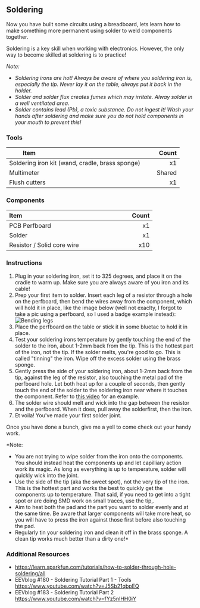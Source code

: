 ## Soldering
Now you have built some circuits using a breadboard, lets learn how to make something more permanent using solder to weld components together.

Soldering is a key skill when working with electronics. However, the only way to become skilled at soldering is to practice!

*Note:*

+ *Soldering irons are hot! Always be aware of where you soldering iron is, especially the tip. Never lay it on the table, always put it back in the holder.*
+ *Solder and solder flux creates fumes which may irritate. Alway solder in a well ventilated area.*
+ *Solder contains lead (Pb), a toxic substance. Do not ingest it! Wash your hands after soldering and make sure you do not hold components in your mouth to prevent this!*

### Tools

| Item &nbsp; &nbsp; &nbsp; &nbsp; &nbsp; &nbsp; &nbsp; &nbsp; &nbsp; &nbsp; &nbsp; &nbsp; &nbsp; &nbsp; &nbsp;&nbsp; &nbsp; &nbsp; &nbsp; &nbsp; &nbsp; &nbsp; &nbsp; &nbsp; &nbsp; &nbsp; &nbsp; &nbsp; &nbsp; | &nbsp; &nbsp; &nbsp; &nbsp; Count |
| --------------------------------- |-------:|
| Soldering iron kit (wand, cradle, brass sponge) |     x1 |
| Multimeter                        | Shared |
| Flush cutters                     |     x1 |

### Components

| Item &nbsp; &nbsp; &nbsp; &nbsp; &nbsp; &nbsp; &nbsp; &nbsp; &nbsp; &nbsp; &nbsp; &nbsp; &nbsp; &nbsp; &nbsp;&nbsp; &nbsp; &nbsp; &nbsp; &nbsp; &nbsp; &nbsp; &nbsp; &nbsp; &nbsp; &nbsp; &nbsp; &nbsp; &nbsp; | &nbsp; &nbsp; &nbsp; &nbsp; Count |
| --------------------------------- |-------:|
| PCB Perfboard                     |     x1 |
| Solder                            |     x1 |
| Resistor / Solid core wire        |    x10 |

### Instructions
1. Plug in your soldering iron, set it to 325 degrees, and place it on the cradle to warm up. Make sure you are always aware of you iron and its cable!
2. Prep your first item to solder. Insert each leg of a resistor through a hole on the perfboard, then bend the wires away from the component, which will hold it in place, like the image below (well not exaclty, I forgot to take a pic using a perfboard, so I used a badge example instead):
![Bending legs](https://raw.githubusercontent.com/kiwicon-badge/badge/master/lab-04/images/first_component.png)
3. Place the perfboard on the table or stick it in some bluetac to hold it in place.
4. Test your soldering irons temperature by gently touching the end of the solder to the iron, about 1-2mm back from the tip. This is the hottest part of the iron, not the tip. If the solder melts, you're good to go. This is called "tinning" the iron. Wipe off the excess solder using the brass sponge.
5. Gently press the side of your soldering iron, about 1-2mm back from the tip, against the leg of the resistor, also touching the metal pad of the perfboard hole. Let both heat up for a couple of seconds, then gently touch the end of the solder to the soldering iron near where it touches the component. Refer to [this video](https://raw.githubusercontent.com/kiwicon-badge/badge/master/lab-04/images/soldering.mov) for an example.
6. The solder wire should melt and wick into the gap between the resistor and the perfboard. When it does, pull away the solderfirst, then the iron.
7. Et voila! You've made your first solder joint.

Once you have done a bunch, give me a yell to come check out your handy work.

*Note:
+ You are not trying to wipe solder from the iron onto the components. You should instead heat the components up and let capilliary action work its magic. As long as everything is up to temperature, solder will quickly wick into the joint.
+ Use the side of the tip (aka the sweet spot), not the very tip of the iron. This is the hottest part and works the best to quickly get the components up to temperature. That said, if you need to get into a tight spot or are doing SMD work on small traces, use the tip,.
+ Aim to heat both the pad and the part you want to solder evenly and at the same time. Be aware that larger components will take more heat, so you will have to press the iron against those first before also touching the pad.
+ Regularly tin your soldering iron and clean it off in the brass sponge. A clean tip works much better than a dirty one!*

### Additional Resources
+ https://learn.sparkfun.com/tutorials/how-to-solder-through-hole-soldering/all
+ EEVblog #180 - Soldering Tutorial Part 1 - Tools https://www.youtube.com/watch?v=J5Sb21qbpEQ
+ EEVblog #183 - Soldering Tutorial Part 2 https://www.youtube.com/watch?v=fYz5nIHH0iY
